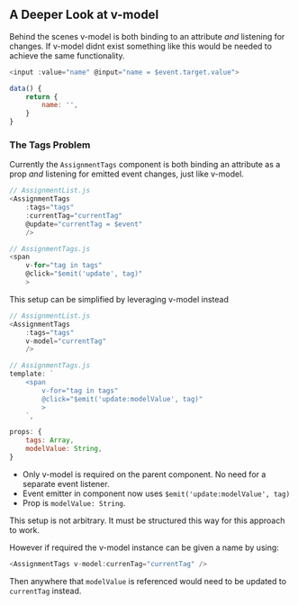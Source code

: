 ## A Deeper Look at v-model
Behind the scenes v-model is both binding to an attribute *and* listening for changes. If v-model didnt exist something like this would be needed to achieve the same functionality.

```js
<input :value="name" @input="name = $event.target.value">

data() {
    return {
        name: '',
    }
}
```

### The Tags Problem
Currently the `AssignmentTags` component is both binding an attribute as a prop *and* listening for emitted event changes, just like v-model.
```js
// AssignmentList.js
<AssignmentTags
    :tags="tags"
    :currentTag="currentTag"
    @update="currentTag = $event"
    />

// AssignmentTags.js
<span
    v-for="tag in tags"
    @click="$emit('update', tag)"
    >
```

This setup can be simplified by leveraging v-model instead

```js
// AssignmentList.js
<AssignmentTags
    :tags="tags"
    v-model="currentTag"
    />

// AssignmentTags.js
template: `
    <span
        v-for="tag in tags"
        @click="$emit('update:modelValue', tag)"
        >
    `,

props: {
    tags: Array,
    modelValue: String,
}
```

* Only v-model is required on the parent component. No need for a separate event listener.
* Event emitter in component now uses `$emit('update:modelValue', tag)`
* Prop is `modelValue: String`.

This setup is not arbitrary. It must be structured this way for this approach to work.

However if required the v-model instance can be given a name by using:

```js
<AssignmentTags v-model:currenTag="currentTag" />
```

Then anywhere that `modelValue` is referenced would need to be updated to `currentTag` instead.